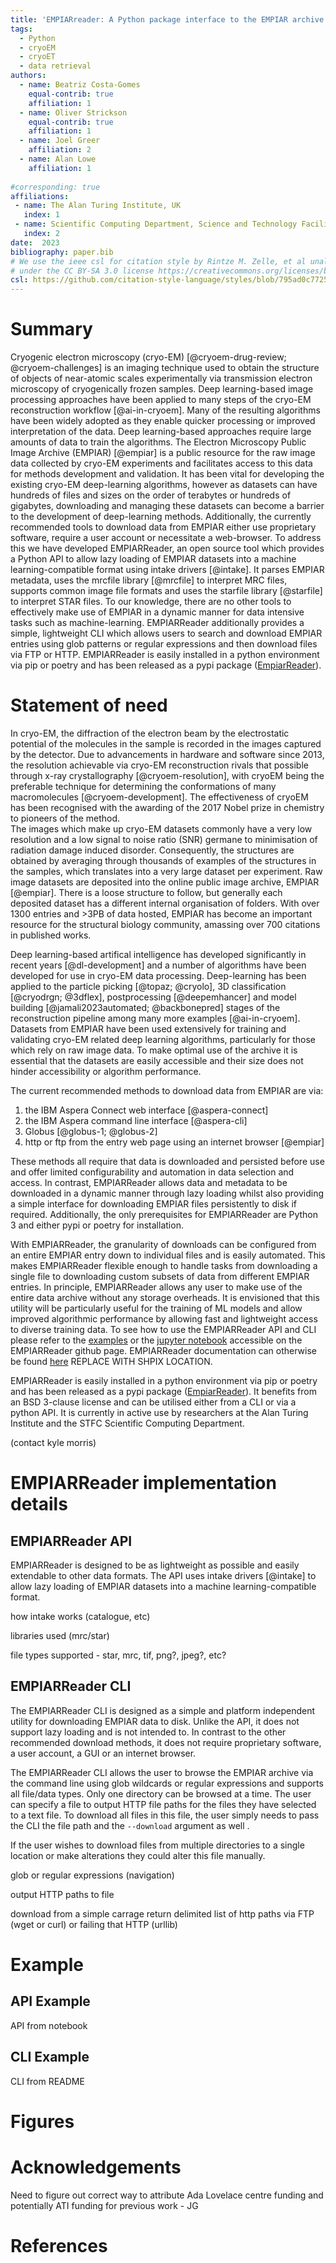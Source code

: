 ```yaml
---
title: 'EMPIARreader: A Python package interface to the EMPIAR archive'
tags:
  - Python
  - cryoEM
  - cryoET
  - data retrieval
authors:
  - name: Beatriz Costa-Gomes
    equal-contrib: true
    affiliation: 1
  - name: Oliver Strickson
    equal-contrib: true 
    affiliation: 1
  - name: Joel Greer
    affiliation: 2
  - name: Alan Lowe
    affiliation: 1
    
#corresponding: true 
affiliations:
 - name: The Alan Turing Institute, UK
   index: 1
 - name: Scientific Computing Department, Science and Technology Facilities Council, Research Complex at Harwell, Didcot, OX11 0FA, England
   index: 2
date:  2023
bibliography: paper.bib
# We use the ieee csl for citation style by Rintze M. Zelle, et al unaltered and
# under the CC BY-SA 3.0 license https://creativecommons.org/licenses/by-sa/3.0/
csl: https://github.com/citation-style-language/styles/blob/795ad0c77258cb7e01f3413123b5b556b4cb6a98/ieee.csl
---
```



# Summary

Cryogenic electron microscopy (cryo-EM) [@cryoem-drug-review; @cryoem-challenges] is an imaging technique used to obtain the structure of objects of near-atomic scales experimentally via transmission electron microscopy of cryogenically frozen samples. Deep learning-based image processing approaches have been applied to many steps of the cryo-EM reconstruction workflow [@ai-in-cryoem]. Many of the resulting algorithms have been widely adopted as they enable quicker processing or improved interpretation of the data. Deep learning-based approaches require large amounts of data to train the algorithms. The Electron Microscopy Public Image Archive (EMPIAR) [@empiar] is a public resource for the raw image data collected by cryo-EM experiments and facilitates access to this data for methods development and validation. It has been vital for developing the existing cryo-EM deep-learning algorithms, however as datasets can have hundreds of files and sizes on the order of terabytes or hundreds of gigabytes, downloading and managing these datasets can become a barrier to the development of deep-learning methods. Additionally, the currently recommended tools to download data from EMPIAR either use proprietary software, require a user account or necessitate a web-browser.
To address this we have developed EMPIARReader, an open source tool which provides a Python API to allow lazy loading of EMPIAR datasets into a machine learning-compatible format using intake drivers [@intake]. It parses EMPIAR metadata, uses the mrcfile library [@mrcfile] to interpret MRC files, supports common image file formats and uses the starfile library [@starfile] to interpret STAR files. To our knowledge, there are no other tools to effectively make use of EMPIAR in a dynamic manner for data intensive tasks such as machine-learning. EMPIARReader additionally provides a simple, lightweight CLI which allows users to search and download EMPIAR entries using glob patterns or regular expressions and then download files via FTP or HTTP.
EMPIARReader is easily installed in a python environment via pip or poetry and has been released as a pypi package ([EmpiarReader](https://pypi.org/project/empiarreader/)).

# Statement of need

In cryo-EM, the diffraction of the electron beam by the electrostatic potential of the molecules in the sample is recorded in the images captured by the detector. 
Due to advancements in hardware and software since 2013, the resolution achievable via cryo-EM reconstruction rivals that possible through x-ray crystallography [@cryoem-resolution], with cryoEM being the preferable technique for determining the conformations of many macromolecules [@cryoem-development]. The effectiveness of cryoEM has been recognised with the awarding of the 2017 Nobel prize in chemistry to pioneers of the method.  
The images which make up cryo-EM datasets commonly have a very low resolution and a low signal to noise ratio (SNR) germane to minimisation of radiation damage induced disorder. Consequently, the structures are obtained by averaging through thousands of examples of the structures in the samples, which translates into a very large dataset per experiment.
Raw image datasets are deposited into the online public image archive, EMPIAR [@empiar]. There is a loose structure to follow, but generally each deposited dataset has a different internal organisation of folders. With over 1300 entries and >3PB of data hosted, EMPIAR has become an important resource for the structural biology community, amassing over 700 citations in published works. 

Deep learning-based artifical intelligence has developed significantly in recent years [@dl-development] and a number of algorithms have been developed for use in cryo-EM data processing. Deep-learning has been applied to the particle picking [@topaz; @cryolo], 3D classification [@cryodrgn; @3dflex], postprocessing [@deepemhancer] and model building [@jamali2023automated; @backbonepred] stages of the reconstruction pipeline among many more examples [@ai-in-cryoem]. Datasets from EMPIAR have been used extensively for training and validating cryo-EM related deep learning algorithms, particularly for those which rely on raw image data. To make optimal use of the archive it is essential that the datasets are easily accessible and their size does not hinder accessibility or algorithm performance.

The current recommended methods to download data from EMPIAR are via:

1. the IBM Aspera Connect web interface [@aspera-connect]
2. the IBM Aspera command line interface [@aspera-cli]
3. Globus [@globus-1; @globus-2]
4. http or ftp from the entry web page using an internet browser [@empiar]

These methods all require that data is downloaded and persisted before use and offer limited configurability and automation in data selection and access. In contrast, EMPIARReader allows data and metadata to be downloaded in a dynamic manner through lazy loading whilst also providing a simple interface for downloading EMPIAR files persistently to disk if required. Additionally, the only prerequisites for EMPIARReader are Python 3 and either pypi or poetry for installation.

With EMPIARReader, the granularity of downloads can be configured from an entire EMPIAR entry down to individual files and is easily automated. This makes EMPIARReader flexible enough to handle tasks from downloading a single file to downloading custom subsets of data from different EMPIAR entries. In principle, EMPIARReader allows any user to make use of the entire data archive without any storage overheads. It is envisioned that this utility will be particularly useful for the training of ML models and allow improved algorithmic performance by allowing fast and lightweight access to diverse training data. To see how to use the EMPIARReader API and CLI please refer to the [examples](#example) or the [jupyter notebook](https://github.com/alan-turing-institute/empiarreader/blob/main/examples/run_empiarreader.ipynb) accessible on the EMPIARReader github page. EMPIARReader documentation can otherwise be found [here](https://github.com/alan-turing-institute/empiarreader/tree/main) REPLACE WITH SHPIX LOCATION.

EMPIARReader is easily installed in a python environment via pip or poetry and has been released as a pypi package ([EmpiarReader](https://pypi.org/project/empiarreader/)). It benefits from an BSD 3-clause license and can be utilised either from a CLI or via a python API. It is currently in active use by researchers at the Alan Turing Institute and the STFC Scientific Computing Department.

(contact kyle morris)

# EMPIARReader implementation details

## EMPIARReader API
EMPIARReader is designed to be as lightweight as possible and easily extendable to other data formats. The API uses intake drivers [@intake] to allow lazy loading of EMPIAR datasets into a machine learning-compatible format. 

how intake works (catalogue, etc)

libraries used (mrc/star)

file types supported - star, mrc, tif, png?, jpeg?, etc?

## EMPIARReader CLI

The EMPIARReader CLI is designed as a simple and platform independent utility for downloading EMPIAR data to disk. Unlike the API, it does not support lazy loading and is not intended to. In contrast to the other recommended download methods, it does not require proprietary software, a user account, a GUI or an internet browser.

The EMPIARReader CLI allows the user to browse the EMPIAR archive via the command line using glob wildcards or regular expressions and supports all file/data types. Only one directory can be browsed at a time. The user can specify a file to output HTTP file paths for the files they have selected to a text file. To download all files in this file, the user simply needs to pass the CLI the file path and the `--download` argument as well .

If the user wishes to download files from multiple directories to a single location or make alterations they could alter this file manually.  

glob or regular expressions (navigation)

output HTTP paths to file

download from a simple carrage return delimited list of http paths via
FTP (wget or curl) or failing that HTTP (urllib)

# Example

## API Example
API from notebook

## CLI Example
CLI from README

# Figures

# Acknowledgements
Need to figure out correct way to attribute Ada Lovelace centre funding and potentially ATI funding for previous work - JG

# References